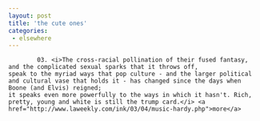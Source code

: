 ```yaml
---
layout: post
title: 'the cute ones'
categories:
 - elsewhere
---
```


			03. <i>The cross-racial pollination of their fused fantasy, and the complicated sexual sparks that it throws off, 
	speak to the myriad ways that pop culture - and the larger political and cultural vase that holds it - has changed since the days when Boone (and Elvis) reigned; 
	it speaks even more powerfully to the ways in which it hasn't. Rich, pretty, young and white is still the trump card.</i> <a href="http://www.laweekly.com/ink/03/04/music-hardy.php">more</a>


